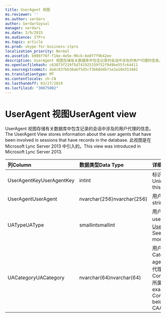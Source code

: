 ```yaml
---
title: UserAgent 视图
ms.reviewer: ''
ms.author: serdars
author: SerdarSoysal
manager: serdars
ms.date: 3/9/2015
ms.audience: ITPro
ms.topic: article
ms.prod: skype-for-business-itpro
localization_priority: Normal
ms.assetid: b986f76f-f16e-4e5e-96cb-6e8f7f9b42ee
description: UserAgent 视图存储有关数据库中包含记录的会话中涉及的用户代理的信息。 此视图是在 Microsoft Lync Server 2013 中引入的。
ms.openlocfilehash: c63873f219f5d741925339f52f949be55fc64411
ms.sourcegitcommit: da8c037bb30abf5d5cf3b60d4b71e3a10e553402
ms.translationtype: MT
ms.contentlocale: zh-CN
ms.lasthandoff: 03/27/2019
ms.locfileid: "30875002"
---
```

# <a name="useragent-view"></a><span data-ttu-id="63fed-104">UserAgent 视图</span><span class="sxs-lookup"><span data-stu-id="63fed-104">UserAgent view</span></span>
 
<span data-ttu-id="63fed-105">UserAgent 视图存储有关数据库中包含记录的会话中涉及的用户代理的信息。</span><span class="sxs-lookup"><span data-stu-id="63fed-105">The UserAgent View stores information about the user agents that have been involved in sessions that have records in the database.</span></span> <span data-ttu-id="63fed-106">此视图是在 Microsoft Lync Server 2013 中引入的。</span><span class="sxs-lookup"><span data-stu-id="63fed-106">This view was introduced in Microsoft Lync Server 2013.</span></span>
  
|<span data-ttu-id="63fed-107">**列**</span><span class="sxs-lookup"><span data-stu-id="63fed-107">**Column**</span></span>|<span data-ttu-id="63fed-108">**数据类型**</span><span class="sxs-lookup"><span data-stu-id="63fed-108">**Data Type**</span></span>|<span data-ttu-id="63fed-109">**详细信息**</span><span class="sxs-lookup"><span data-stu-id="63fed-109">**Details**</span></span>|
|:-----|:-----|:-----|
|<span data-ttu-id="63fed-110">UserAgentKey</span><span class="sxs-lookup"><span data-stu-id="63fed-110">UserAgentKey</span></span>  <br/> |<span data-ttu-id="63fed-111">int</span><span class="sxs-lookup"><span data-stu-id="63fed-111">int</span></span>  <br/> |<span data-ttu-id="63fed-112">标识此用户代理的唯一编号。</span><span class="sxs-lookup"><span data-stu-id="63fed-112">Unique number identifying this user agent.</span></span>  <br/> |
|<span data-ttu-id="63fed-113">UserAgent</span><span class="sxs-lookup"><span data-stu-id="63fed-113">UserAgent</span></span>  <br/> |<span data-ttu-id="63fed-114">nvarchar(256)</span><span class="sxs-lookup"><span data-stu-id="63fed-114">nvarchar(256)</span></span>  <br/> |<span data-ttu-id="63fed-115">用户代理字符串。</span><span class="sxs-lookup"><span data-stu-id="63fed-115">User agent string.</span></span>  <br/> |
|<span data-ttu-id="63fed-116">UAType</span><span class="sxs-lookup"><span data-stu-id="63fed-116">UAType</span></span>  <br/> |<span data-ttu-id="63fed-117">smallint</span><span class="sxs-lookup"><span data-stu-id="63fed-117">smallint</span></span>  <br/> |<span data-ttu-id="63fed-118">用户代理的类型。</span><span class="sxs-lookup"><span data-stu-id="63fed-118">Type of user agent.</span></span> <span data-ttu-id="63fed-119">请参阅[UserAgent 表](useragent.md)的详细信息。</span><span class="sxs-lookup"><span data-stu-id="63fed-119">See the [UserAgent table](useragent.md) for more details.</span></span> <br/> |
|<span data-ttu-id="63fed-120">UACategory</span><span class="sxs-lookup"><span data-stu-id="63fed-120">UACategory</span></span>  <br/> |<span data-ttu-id="63fed-121">nvarchar(64)</span><span class="sxs-lookup"><span data-stu-id="63fed-121">nvarchar(64)</span></span>  <br/> |<span data-ttu-id="63fed-122">用户代理所属的类别。</span><span class="sxs-lookup"><span data-stu-id="63fed-122">Category that the user agent belongs to.</span></span> <span data-ttu-id="63fed-123">例如，用户代理 Conferencing_Attendant_1.0 所属 UACategory CAA。</span><span class="sxs-lookup"><span data-stu-id="63fed-123">For example, the user agent Conferencing_Attendant_1.0 belongs to the UACategory CAA.</span></span>  <br/> |
   

